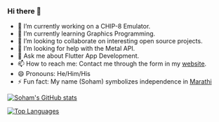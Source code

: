 ### Hi there 👋

- 🔭 I’m currently working on a CHIP-8 Emulator.
- 🌱 I’m currently learning Graphics Programming.
- 👯 I’m looking to collaborate on interesting open source projects.
- 🤔 I’m looking for help with the Metal API.
- 💬 Ask me about Flutter App Development.
- 📫 How to reach me: Contact me through the form in my [website](https://msoham123.github.io/).
- 😄 Pronouns: He/Him/His
- ⚡ Fun fact: My name (Soham) symbolizes independence in [Marathi](https://en.wikipedia.org/wiki/Marathi_language)

[![Soham's GitHub stats](https://github-readme-stats.vercel.app/api?username=msoham123&count_private=true&show_icons=true&theme=radical)](https://github.com/msoham123/msoham123)

[![Top Languages](https://github-readme-stats.vercel.app/api/top-langs/?username=msoham123&layout=compact&langs_count=10)](https://github.com/msoham123/msoham123)
